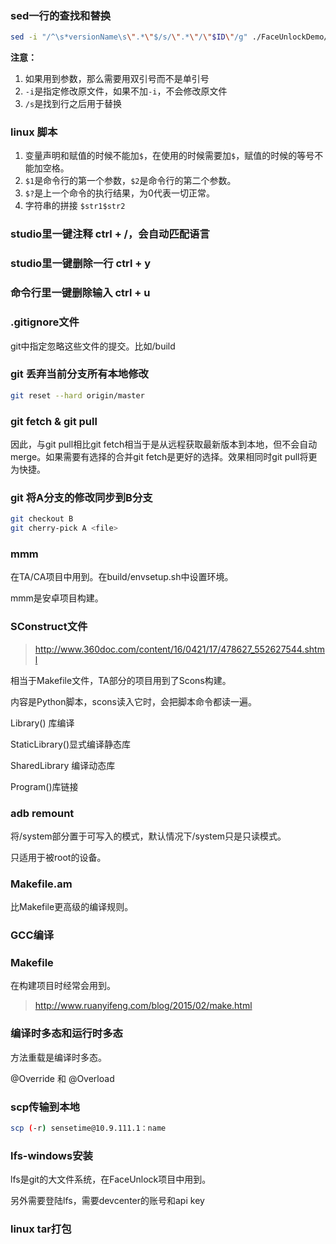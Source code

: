 ### sed一行的查找和替换

```sh
sed -i "/^\s*versionName\s\".*\"$/s/\".*\"/\"$ID\"/g" ./FaceUnlockDemo/build.gradle
```

**注意：**

1. 如果用到参数，那么需要用双引号而不是单引号
2. `-i`是指定修改原文件，如果不加`-i`，不会修改原文件
3. `/s`是找到行之后用于替换

### linux 脚本

1. 变量声明和赋值的时候不能加`$`，在使用的时候需要加`$`，赋值的时候的等号不能加空格。
2. `$1`是命令行的第一个参数，`$2`是命令行的第二个参数。
3. `$?`是上一个命令的执行结果，为0代表一切正常。
4. 字符串的拼接 `$str1$str2`

### studio里一键注释 ctrl + /，会自动匹配语言

### studio里一键删除一行 ctrl + y

### 命令行里一键删除输入 ctrl + u

### .gitignore文件

git中指定忽略这些文件的提交。比如/build

### git 丢弃当前分支所有本地修改

```sh
git reset --hard origin/master
```

### git fetch & git pull

因此，与git pull相比git fetch相当于是从远程获取最新版本到本地，但不会自动merge。如果需要有选择的合并git fetch是更好的选择。效果相同时git pull将更为快捷。

### git 将A分支的修改同步到B分支

```sh
git checkout B
git cherry-pick A <file>
```

### mmm

在TA/CA项目中用到。在build/envsetup.sh中设置环境。

mmm是安卓项目构建。

### SConstruct文件

> http://www.360doc.com/content/16/0421/17/478627_552627544.shtml

相当于Makefile文件，TA部分的项目用到了Scons构建。

内容是Python脚本，scons读入它时，会把脚本命令都读一遍。

Library() 库编译

StaticLibrary()显式编译静态库

SharedLibrary 编译动态库

Program()库链接

### adb remount

将/system部分置于可写入的模式，默认情况下/system只是只读模式。

只适用于被root的设备。

### Makefile.am

比Makefile更高级的编译规则。

### GCC编译

### Makefile

在构建项目时经常会用到。

> http://www.ruanyifeng.com/blog/2015/02/make.html

### 编译时多态和运行时多态

方法重载是编译时多态。

@Override 和 @Overload

### scp传输到本地

```sh
scp (-r) sensetime@10.9.111.1：name
```

### lfs-windows安装

lfs是git的大文件系统，在FaceUnlock项目中用到。

另外需要登陆lfs，需要devcenter的账号和api key

### linux tar打包



